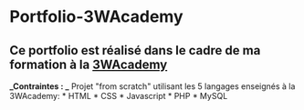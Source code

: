 # Portfolio-3WAcademy
## Ce portfolio est réalisé dans le cadre de ma formation à la [3WAcademy](https://3wa.fr/)

**_Contraintes : _**
Projet "from scratch" utilisant les 5 langages enseignés à la 3WAcademy:
          * HTML
          * CSS
          * Javascript
          * PHP
          * MySQL
          
